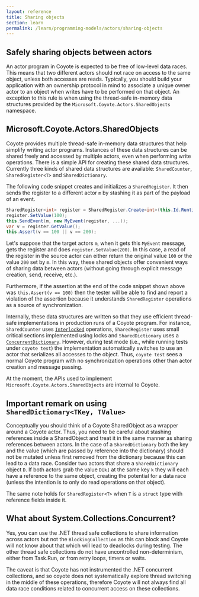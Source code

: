 ```yaml
---
layout: reference
title: Sharing objects
section: learn
permalink: /learn/programming-models/actors/sharing-objects
---
```


## Safely sharing objects between actors

An actor program in Coyote is expected to be free of low-level data races. This means that two
different actors should not race on access to the same object, unless both accesses are reads.
Typically, you should build your application with an ownership protocol in mind to associate a
unique owner actor to an object when writes have to be performed on that object. An exception to
this rule is when using the thread-safe in-memory data structures provided by the
`Microsoft.Coyote.Actors.SharedObjects` namespace.

## Microsoft.Coyote.Actors.SharedObjects

Coyote provides multiple thread-safe in-memory data structures that help simplify writing actor
programs. Instances of these data structures can be shared freely and accessed by multiple actors,
even when performing write operations. There is a simple API for creating these shared data
structures. Currently three kinds of shared data structures are available: `SharedCounter`,
`SharedRegister<T>` and `SharedDictionary`.

The following code snippet creates and initializes a `SharedRegister`. It then sends the register to
a different actor `m` by stashing it as part of the payload of an event.

```c#
SharedRegister<int> register = SharedRegister.Create<int>(this.Id.Runtime);
register.SetValue(100);
this.SendEvent(m, new MyEvent(register, ...));
var v = register.GetValue();
this.Assert(v == 100 || v == 200);
```

Let's suppose that the target actors `m`, when it gets this `MyEvent` message, gets the register and
does `register.SetValue(200)`. In this case, a read of the register in the source actor can either
return the original value `100` or the value `200` set by `m`. In this way, these shared objects
offer convenient ways of sharing data between actors (without going through explicit message
creation, send, receive, etc.).

Furthermore, if the assertion at the end of the code snippet shown above was `this.Assert(v == 100)`
then the tester will be able to find and report a violation of the assertion because it understands
`SharedRegister` operations as a source of synchronization.

Internally, these data structures are written so that they use efficient thread-safe implementations
in production runs of a Coyote program. For instance, `SharedCounter` uses
[`Interlocked`](https://docs.microsoft.com/en-us/dotnet/standard/threading/interlocked-operations)
operations, `SharedRegister` uses small critical sections implemented using locks and
`SharedDictionary` uses a
[`ConcurrentDictionary`](https://docs.microsoft.com/en-us/dotnet/api/system.collections.concurrent.concurrentdictionary-2?view=netframework-4.7).
However, during test mode (i.e., while running tests under `coyote test`) the implementation
automatically switches to use an actor that serializes all accesses to the object. Thus, `coyote
test` sees a normal Coyote program with no synchronization operations other than actor creation and
message passing.

At the moment, the APIs used to implement `Microsoft.Coyote.Actors.SharedObjects` are internal to
Coyote.

## Important remark on using `SharedDictionary<TKey, TValue>`

Conceptually you should think of a Coyote SharedObject as a wrapper around a Coyote actor. Thus, you
need to be careful about stashing references inside a SharedObject and treat it in the same manner
as sharing references between actors. In the case of a `SharedDictionary` both the key and the value
(which are passed by reference into the dictionary) should not be mutated unless first removed from
the dictionary because this can lead to a data race. Consider two actors that share a
`SharedDictionary` object `D`. If both actors grab the value `D[k]` at the same key `k` they will
each have a reference to the same object, creating the potential for a data race (unless the
intention is to only do read operations on that object).

The same note holds for `SharedRegister<T>` when `T` is a `struct` type with reference fields inside
it.

## What about System.Collections.Concurrent?

Yes, you can use the .NET thread safe collections to share information across actors but not the
`BlockingCollection` as this can block and Coyote will not know about that which will lead to
deadlocks during testing. The other thread safe collections do not have uncontrolled
non-determinism, either from Task.Run, or from retry loops, timers or waits.

The caveat is that Coyote has not instrumented the .NET concurrent collections, and so coyote does
not systematically explore thread switching in the middle of these operations, therefore Coyote
will not always find all data race conditions related to concurrent access on these collections.